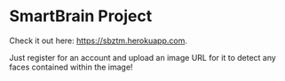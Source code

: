 # SmartBrain Project

Check it out here: https://sbztm.herokuapp.com.

Just register for an account and upload an image URL for it to detect any faces contained within the image!
